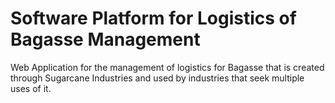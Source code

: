 # Software Platform for Logistics of Bagasse Management

Web Application for the management of logistics for Bagasse that is created through Sugarcane Industries and used by industries that seek multiple uses of it.